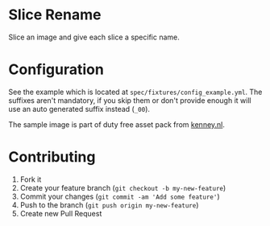 # Slice Rename
Slice an image and give each slice a specific name.

# Configuration
See the example which is located at `spec/fixtures/config_example.yml`. The
suffixes aren't mandatory, if you skip them or don't provide enough it will use
an auto generated suffix instead (`_00`).

The sample image is part of duty free asset pack from
[kenney.nl](http://kenney.nl/).

# Contributing
1. Fork it
2. Create your feature branch (`git checkout -b my-new-feature`)
3. Commit your changes (`git commit -am 'Add some feature'`)
4. Push to the branch (`git push origin my-new-feature`)
5. Create new Pull Request
